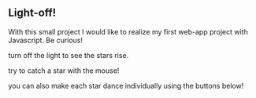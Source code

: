## Light-off!

With this small project I would like to realize my first web-app project with Javascript. Be curious!

turn off the light to see the stars rise.

try to catch a star with the mouse!

you can also make each star dance individually using the buttons below!
